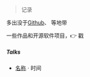 > 记录

多出没于[Github](https://wuzhenyu533.github.io/)、 等地带



一些作品和开源软件项目，👉 戳 


##### Talks


- [名称][1] · 时间

[1]: https://wuzhenyu533.github.io/about/

